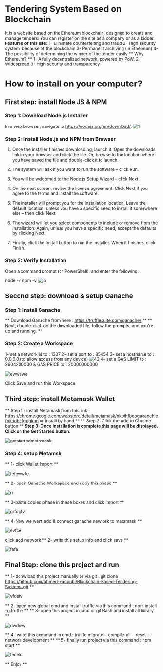# Tendering System Based on Blockchain
It is a website based on the Ethereum blockchain, designed to create and manage tenders.
You can register on the site as a company or as a bidder.
**Features of this site:**
1- Eliminate counterfeiting and fraud
2- High security system, because of the blockchain
3- Permanent archiving (in Ethereum)
4- The possibility of determining the winner of the tender easily
** Why Ethereum? **
1- A fully decentralized network, powered by PoW.
2- Widespread
3- High security and transparency
# How to install on your computer?

## First step: install Node JS & NPM
### Step 1: Download Node.js Installer
In a web browser, navigate to https://nodejs.org/en/download/.
![1](https://user-images.githubusercontent.com/52602033/185775133-33f26384-5206-4978-974e-d952a22a5a6b.png)

### Step 2: Install Node.js and NPM from Browser
1. Once the installer finishes downloading, launch it. Open the downloads link in your browser and click the file. Or, browse to the location where you have saved the file and double-click it to launch.

2. The system will ask if you want to run the software – click Run.

3. You will be welcomed to the Node.js Setup Wizard – click Next.

4. On the next screen, review the license agreement. Click Next if you agree to the terms and install the software.

5. The installer will prompt you for the installation location. Leave the default location, unless you have a specific need to install it somewhere else – then click Next.

6. The wizard will let you select components to include or remove from the installation. Again, unless you have a specific need, accept the defaults by clicking Next.

7. Finally, click the Install button to run the installer. When it finishes, click Finish.
### Step 3: Verify Installation
Open a command prompt (or PowerShell), and enter the following:

node -v
npm -v
![jb](https://user-images.githubusercontent.com/52602033/185775211-78e6029f-3fcb-45bb-b12f-bfd887d504cc.PNG)

## Second step: download & setup Ganache

### Step 1: Install Ganache
** Download Ganache from here : https://trufflesuite.com/ganache/  **
** Next, double-click on the downloaded file, follow the prompts, and you're up and running. **

### Step 2: Create a Workspace
1- set a network id to : 1337
2- set a port to : 85454
3- set a hostname to : 0.0.0.0 (to allow access from any device)
![42](https://user-images.githubusercontent.com/52602033/185775464-cb6c17b8-d330-4833-b00c-bb1089ba15e4.PNG)
4- set a GAS LIMIT to : 2604200000 &  GAS PRICE to : 20000000000

![ewwewe](https://user-images.githubusercontent.com/52602033/185775511-7986d9c3-2ee4-482e-b00c-3295bb256363.PNG)

Click Save and run this Workspace

## Third step: install Metamask Wallet
** Step 1 : install Metamask from this link : https://chrome.google.com/webstore/detail/metamask/nkbihfbeogaeaoehlefnkodbefgpgknn or install by hand **
** Step 2: Click the Add to Chrome button **
**Step 3: Once installation is complete this page will be displayed. Click on the Get Started button.**

![getstartedmetamask](https://user-images.githubusercontent.com/52602033/185775831-b5b2737f-924a-4123-81a1-0e98404fa59c.png)

### Step 4: setup Metamsk 
** 1- click Wallet Import **

![fefewwfe](https://user-images.githubusercontent.com/52602033/185775848-6200c476-68ab-4893-9bab-5eede7885660.PNG)

** 2- open Ganache Workspace and copy this phase **

![rr](https://user-images.githubusercontent.com/52602033/185775867-8621cbd1-e935-4099-a3ba-19be539da500.PNG)

** 3-paste copied phase in these boxes and click import **

![grfdgfv](https://user-images.githubusercontent.com/52602033/185775876-d59b37de-243f-4935-9d30-70a2a4f5ed44.PNG)

** 4-Now we went add & connect ganache newtork to metamask **

![evfce](https://user-images.githubusercontent.com/52602033/185775914-4f253279-51bc-4cfb-8b73-c26f549ce680.PNG)

click add network
** 2- write this setup info and click save **

![fefe](https://user-images.githubusercontent.com/52602033/185775929-8080c2c9-4f67-43e9-bf0b-f63ad06e4117.PNG)

## Final Step: clone this project and run 
** 1- donwload this project manually or via git : git clone https://github.com/ahmed-yacoubi/Blockchain-Based-Tendering-System-.git **

![vfdsfv](https://user-images.githubusercontent.com/52602033/185776103-9f79d8af-a09c-40d8-9019-2a86ba985e9e.PNG)

** 2- open new global cmd and install truffle via this command :  npm install -g truffle **
** 3- open this project in cmd or git Bash and install all library **

![dwdww](https://user-images.githubusercontent.com/52602033/185776127-fc58d8f1-0475-46f9-bfda-6e46c09b2f8c.PNG)

** 4- write this command in cmd : truffle migrate --compile-all --reset  --network development **
** 5- finally run project via this command : npm start **

![fecefc](https://user-images.githubusercontent.com/52602033/185776280-b1bdf8b3-a4ca-45d5-89d0-ded205ecec8f.png)

** Enjoy **


